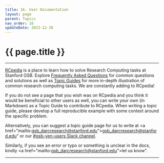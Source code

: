 ```yaml
---
title: 16. User Documentation
layout: page 
parent: Topics 
nav_order: 16
updateDate: 2023-12-20
---
```

# {{ page.title }}
---

<a href="https://rcpedia.stanford.edu" target="_blank">RCpedia</a> is a place to learn how to solve Research Computing tasks at Stanford GSB. Explore
<a href="https://rcpedia.stanford.edu/faqs/index.html" target="_blank">Frequently Asked Questions</a> for common questions and solutions as well as <a href="https://rcpedia.stanford.edu/topicGuides/index.html" target="_blank">Topic Guides</a> for more in-depth illustration of common research computing tasks. We are constantly adding to RCpedia!

If you do not see a page that you wish was on RCpedia and you think it would be beneficial to other users as well,
you can write your own (in Markdown) as a Topic Guide to contribute to RCpedia. When writing a topic guide, please develop
a full reproducible example with some context around the specific problem. 

Alternatively, you can suggest a topic guide page for us to write at <a href=\"mailto:gsb_darcresearch@stanford.edu\">gsb_darcresearch@stanford.edu</a>" 
or our <a href="https://circlerss.slack.com/archives/C01JXJ6U4E5" target="_blank">#gsb-yen-users Slack channel</a>.

Similarly, if you see an error or typo or something is unclear in the docs, kindly <a href=\"mailto:gsb_darcresearch@stanford.edu\">let us know</a>". 

---

